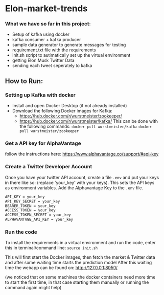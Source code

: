 # Elon-market-trends

### What we have so far in this project:

- Setup of kafka using docker
- kafka consumer + kafka producer
- sample data generator to generate messages for testing
- requirement.txt file with the requirements
- init.sh script to autimatically set up the virtual environment
- getting Elon Musk Twitter Data
- sending each tweet seperately to kafka

## How to Run:

### Setting up Kafka with docker

- Install and open Docker Desktop (if not already installed)
- Download the following Docker images for Kafka:
    - https://hub.docker.com/r/wurstmeister/zookeeper/
    - https://hub.docker.com/r/wurstmeister/kafka/ 
    This can be done with the following commands: 
    `docker pull wurstmeister/kafka`
    `docker pull wurstmeister/zookeeper`
### Get a API key for AlphaVantage

follow the instructions here:
https://www.alphavantage.co/support/#api-key 

### Create a Twitter Developer Account

Once you have your twitter API account, create a file `.env` and put your keys in there like so:
(replace 'your_key' with your keys). This sets the API keys as environment variables.
Add the Alphavantage Key to the `.env` file.

```bash
API_KEY = your_key
API_KEY_SECRET = your_key
BEARER_TOKEN = your_key
ACCESS_TOKEN = your_key
ACCESS_TOKEN_SECRET = your_key
ALPHAVANTAGE_API_KEY = your_key
```

### Run the code

To install the requirements in a virtual environment and run the code, enter this in terminal/command line:
`source init.sh`

This will first start the Docker images, then fetch the market & Twitter data and after some waiting time starts the prediction model
After this waiting time the webapp can be found on: http://127.0.0.1:8050/

(we noticed that on some machines the docker containers need more time to start the first time, in that case starting them manually or running the command again might help)

